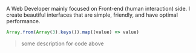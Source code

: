 <!-- const metadata = { title: "About", tags: ["about"] } -->

A Web Developer mainly focused on Front-end (human interaction) side. I create beautiful interfaces that are simple, friendly, and have optimal performance.

```js
Array.from(Array(3).keys()).map((value) => value)
```

> some description for code above
